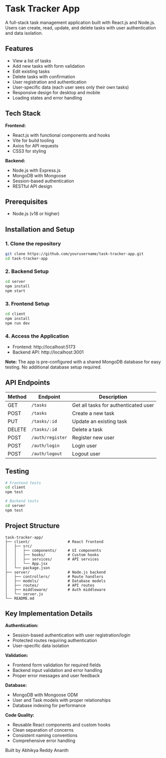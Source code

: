 # Task Tracker App

A full-stack task management application built with React.js and Node.js. Users can create, read, update, and delete tasks with user authentication and data isolation.

## Features

- View a list of tasks
- Add new tasks with form validation
- Edit existing tasks
- Delete tasks with confirmation
- User registration and authentication
- User-specific data (each user sees only their own tasks)
- Responsive design for desktop and mobile
- Loading states and error handling

## Tech Stack

**Frontend:**
- React.js with functional components and hooks
- Vite for build tooling
- Axios for API requests
- CSS3 for styling

**Backend:**
- Node.js with Express.js
- MongoDB with Mongoose
- Session-based authentication
- RESTful API design

## Prerequisites

- Node.js (v18 or higher)

## Installation and Setup

### 1. Clone the repository
```bash
git clone https://github.com/yourusername/task-tracker-app.git
cd task-tracker-app
```

### 2. Backend Setup
```bash
cd server
npm install
npm start
```

### 3. Frontend Setup
```bash
cd client
npm install
npm run dev
```

### 4. Access the Application
- Frontend: http://localhost:5173
- Backend API: http://localhost:3001

**Note:** The app is pre-configured with a shared MongoDB database for easy testing. No additional database setup required.

## API Endpoints

| Method | Endpoint | Description |
|--------|----------|-------------|
| GET | `/tasks` | Get all tasks for authenticated user |
| POST | `/tasks` | Create a new task |
| PUT | `/tasks/:id` | Update an existing task |
| DELETE | `/tasks/:id` | Delete a task |
| POST | `/auth/register` | Register new user |
| POST | `/auth/login` | Login user |
| POST | `/auth/logout` | Logout user |

## Testing

```bash
# Frontend tests
cd client
npm test

# Backend tests
cd server
npm test
```

## Project Structure

```
task-tracker-app/
├── client/                 # React frontend
│   ├── src/
│   │   ├── components/     # UI components
│   │   ├── hooks/          # Custom hooks
│   │   ├── services/       # API services
│   │   └── App.jsx
│   └── package.json
├── server/                 # Node.js backend
│   ├── controllers/        # Route handlers
│   ├── models/             # Database models
│   ├── routes/             # API routes
│   ├── middleware/         # Auth middleware
│   └── server.js
└── README.md
```

## Key Implementation Details

**Authentication:**
- Session-based authentication with user registration/login
- Protected routes requiring authentication
- User-specific data isolation

**Validation:**
- Frontend form validation for required fields
- Backend input validation and error handling
- Proper error messages and user feedback

**Database:**
- MongoDB with Mongoose ODM
- User and Task models with proper relationships
- Database indexing for performance

**Code Quality:**
- Reusable React components and custom hooks
- Clean separation of concerns
- Consistent naming conventions
- Comprehensive error handling

Built by Abhikya Reddy Ananth

